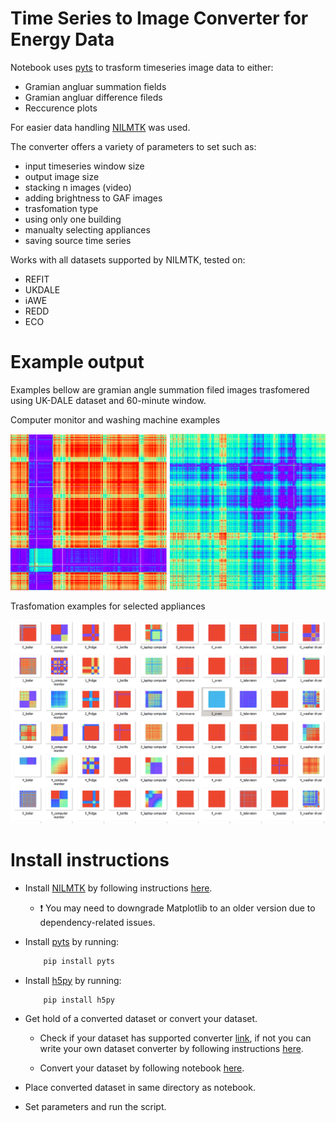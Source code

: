 # Time Series to Image Converter for Energy Data

Notebook uses [pyts](https://pyts.readthedocs.io) to trasform timeseries image data to either:

* Gramian angluar summation fields
* Gramian angluar difference fileds
* Reccurence plots 

For easier data handling [NILMTK](https://github.com/nilmtk/nilmtk) was used. 

The converter offers a variety of parameters to set such as:

* input timeseries window size
* output image size
* stacking n images (video)
* adding brightness to GAF images
* trasfomation type
* using only one building
* manualty selecting appliances
* saving source time series

Works with all datasets supported by NILMTK, tested on:

* REFIT
* UKDALE
* iAWE
* REDD
* ECO   

# Example output 

Examples bellow are gramian angle summation filed images trasfomered using UK-DALE dataset and 60-minute window.

Computer monitor and washing machine examples
<p float="center">
    <img src="/imgs/iawe-computer-gasf.png" width="250" />
    <img src="/imgs/iawe-washm-gaf.png" width="250" />
</p>

Trasfomation examples for selected appliances
<p float="center">
    <img src="/imgs/gaf_matrix.png" width="700" />
</p>

# Install instructions  

* Install [NILMTK](https://github.com/nilmtk/nilmtk) by following instructions [here](https://github.com/nilmtk/nilmtk/blob/master/docs/manual/user_guide/install_user.md).

    *  ❗️ You may need to downgrade Matplotlib to an older version due to dependency-related issues.

* Install [pyts](pyts.readthedocs.io) by running:

    ```bash
        pip install pyts
    ```
* Install [h5py](h5py.org) by running:

    ```bash
        pip install h5py
    ```

*  Get hold of a converted dataset or convert your dataset.

    * Check if your dataset has supported converter [link](https://github.com/nilmtk/nilmtk/blob/master/docs/source/nilmtk.dataset_converters.rst), if not you can write your own dataset converter by following instructions [here](https://github.com/nilmtk/nilmtk/blob/master/docs/manual/development_guide/writing_a_dataset_converter.md).

    * Convert your dataset by following notebook [here](https://github.com/nilmtk/nilmtk/blob/master/docs/manual/user_guide/data.ipynb).

* Place converted dataset in same directory as notebook.

* Set parameters and run the script.
